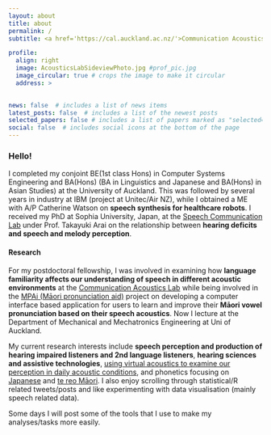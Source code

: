 ```yaml
---
layout: about
title: about
permalink: /
subtitle: <a href='https://cal.auckland.ac.nz/'>Communication Acoustics Lab</a>, <a href='https://speechresearch.auckland.ac.nz/'>Speech Research @ UoA</a>, <a href='https://profiles.auckland.ac.nz/justine-hui'>University of Auckland</a>

profile:
  align: right
  image: AcousticsLabSideviewPhoto.jpg #prof_pic.jpg
  image_circular: true # crops the image to make it circular
  address: >
    

news: false  # includes a list of news items
latest_posts: false  # includes a list of the newest posts
selected_papers: false # includes a list of papers marked as "selected={true}"
social: false  # includes social icons at the bottom of the page
---
```


### Hello!

I completed my conjoint BE(1st class Hons) in Computer Systems Engineering and BA(Hons) (BA in Linguistics and Japanese and BA(Hons) in Asian Studies) at the University of Auckland. This was followed by several years in industry at IBM (project at Unitec/Air NZ), while I obtained a ME with A/P Catherine Watson on **speech synthesis for healthcare robots**. I received my PhD at Sophia University, Japan, at the [Speech Communication Lab](https://splab.net/) under Prof. Takayuki Arai on the relationship between **hearing deficits and speech and melody perception**.

#### Research

For my postdoctoral fellowship, I was involved in examining how **language familiarity affects our understanding of speech in different acoustic environments** at the [Communication Acoustics Lab](https://cal.auckland.ac.nz/) while being involved in the [MPAi (Māori pronunciation aid)](https://maonze.blogs.auckland.ac.nz/mpai-the-maori-pronunciation-tool/) project on developing a computer interface based application for users to learn and improve their **Māori vowel pronunciation based on their speech acoustics**. Now I lecture at the Department of Mechanical and Mechatronics Engineering at Uni of Auckland. 

My current research interests include **speech perception and production of hearing impaired listeners and 2nd language listeners**, **hearing sciences and assistive technologies**, [using virtual acoustics to examine our perception in daily acoustic conditions](projects/speechIntelligibility/), and phonetics focusing on [Japanese](projects/JapanesePA/) and [te reo Māori](projects/teReoMaori/). I also enjoy scrolling through statistical/R related tweets/posts and like experimenting with data visualisation (mainly speech related data). 

Some days I will post some of the tools that I use to make my analyses/tasks more easily. 

<!---
Write your biography here. Tell the world about yourself. Link to your favorite [subreddit](http://reddit.com). You can put a picture in, too. The code is already in, just name your picture `prof_pic.jpg` and put it in the `img/` folder.

Put your address / P.O. box / other info right below your picture. You can also disable any of these elements by editing `profile` property of the YAML header of your `_pages/about.md`. Edit `_bibliography/papers.bib` and Jekyll will render your [publications page](/al-folio/publications/) automatically.

Link to your social media connections, too. This theme is set up to use [Font Awesome icons](http://fortawesome.github.io/Font-Awesome/) and [Academicons](https://jpswalsh.github.io/academicons/), like the ones below. Add your Facebook, Twitter, LinkedIn, Google Scholar, or just disable all of them. --->
